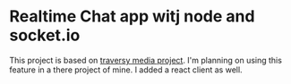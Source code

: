 # Realtime Chat app witj node and socket.io

This project is based on [traversy media project](https://youtu.be/b6Oe2puTdMQ). I'm planning on using this feature in a there project of mine. I added a react client as well.
